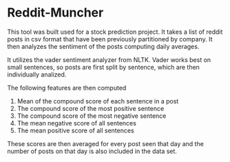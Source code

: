 # Reddit-Muncher
This tool was built used for a stock prediction project. It takes a list of reddit posts in csv format that have been previously partitioned by company. It then analyzes the sentiment of the posts computing daily averages.

It utilizes the vader sentiment analyzer from NLTK. Vader works best on small sentences, so posts are first split by sentence, which are then individually analized.

The following features are then computed

1) Mean of the compound score of each sentence in a post
2) The compound score of the most positive sentence
3) The compound score of the most negative sentence
4) The mean negative score of all sentences
5) The mean positive score of all sentences

These scores are then averaged for every post seen that day and the number of posts on that day is also included in the data set.

